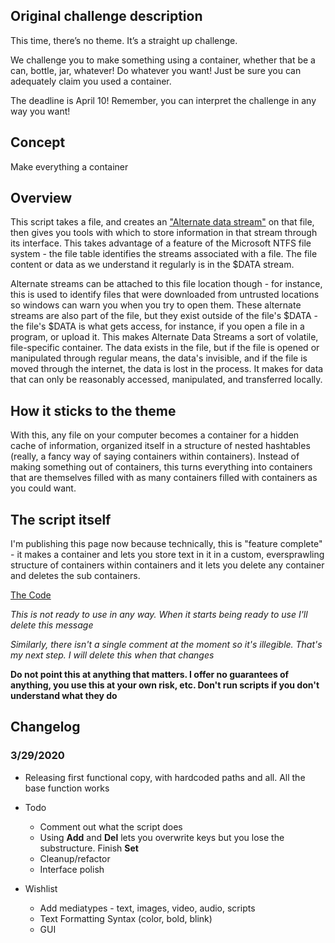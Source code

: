 ## Original challenge description

This time, there’s no theme. It’s a straight up challenge.

We challenge you to make something using a container, whether that be a can, bottle, jar, whatever! Do whatever you want! Just be sure you can adequately claim you used a container.

The deadline is April 10! Remember, you can interpret the challenge in any way you want!

## Concept

Make everything a container

## Overview

This script takes a file, and creates an ["Alternate data stream"](https://www.irongeek.com/i.php?page=security/altds) on that file, then gives you tools with which to store information in that stream through its interface. This takes advantage of a feature of the Microsoft NTFS file system - the file table identifies the streams associated with a file. The file content or data as we understand it regularly is in the $DATA stream. 

Alternate streams can be attached to this file location though - for instance, this is used to identify files that were downloaded from untrusted locations so windows can warn you when you try to open them. These alternate streams are also part of the file, but they exist outside of the file's $DATA - the file's $DATA is what gets access, for instance, if you open a file in a program, or upload it. This makes Alternate Data Streams a sort of volatile, file-specific container. The data exists in the file, but if the file is opened or manipulated through regular means, the data's invisible, and if the file is moved through the internet, the data is lost in the process. It makes for data that can only be reasonably accessed, manipulated, and transferred locally.

## How it sticks to the theme

With this, any file on your computer becomes a container for a hidden cache of information, organized itself in a structure of nested hashtables (really, a fancy way of saying containers within containers). Instead of making something out of containers, this turns everything into containers that are themselves filled with as many containers filled with containers as you could want.

## The script itself

I'm publishing this page now because technically, this is "feature complete" - it makes a container and lets you store text in it in a custom, eversprawling structure of containers within containers and it lets you delete any container and deletes the sub containers. 

[The Code](https://github.com/read-0nly/read-0nly.github.io/blob/master/Challenges/AniSoc/Apr2020-Container/ContainerChallenge.ps1)

*This is not ready to use in any way. When it starts being ready to use I'll delete this message*

*Similarly, there isn't a single comment at the moment so it's illegible. That's my next step. I will delete this when that changes*

**Do not point this at anything that matters. I offer no guarantees of anything, you use this at your own risk, etc. Don't run scripts if you don't understand what they do**

## Changelog
### 3/29/2020
- Releasing first functional copy, with hardcoded paths and all. All the base function works
- Todo
  - Comment out what the script does
  - Using **Add** and **Del** lets you overwrite keys but you lose the substructure. Finish **Set**
  - Cleanup/refactor
  - Interface polish
  
- Wishlist
  - Add mediatypes - text, images, video, audio, scripts
  - Text Formatting Syntax (color, bold, blink)
  - GUI
